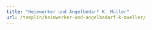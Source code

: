 ```yaml
---
title: "Heimwerker und Angelbedarf K. Müller"
url: /templin/heimwerker-und-angelbedarf-k-mueller/
---
```

